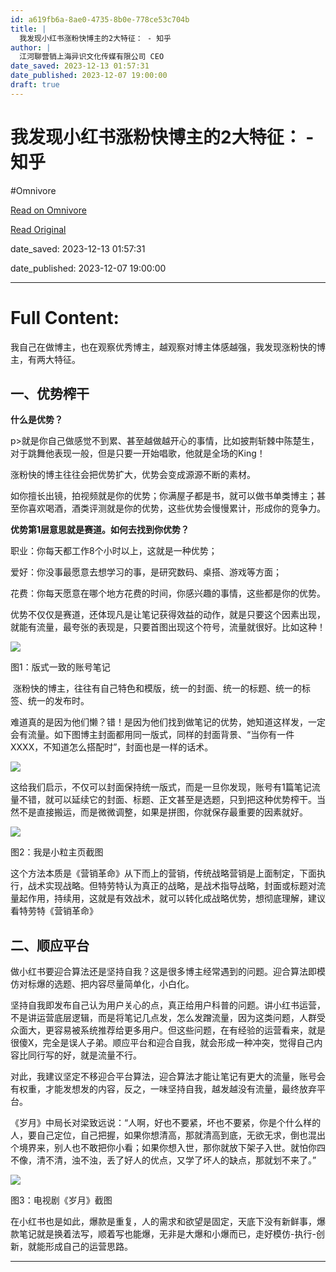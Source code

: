 ```yaml
---
id: a619fb6a-8ae0-4735-8b0e-778ce53c704b
title: |
  我发现小红书涨粉快博主的2大特征： - 知乎
author: |
  江河聊营销​上海异识文化传媒有限公司 CEO
date_saved: 2023-12-13 01:57:31
date_published: 2023-12-07 19:00:00
draft: true
---
```


# 我发现小红书涨粉快博主的2大特征： - 知乎
#Omnivore

[Read on Omnivore](https://omnivore.app/me/https-zhuanlan-zhihu-com-p-669717832-18c61f74a5b)

[Read Original](https://zhuanlan.zhihu.com/p/669717832)

date_saved: 2023-12-13 01:57:31

date_published: 2023-12-07 19:00:00

--- 

# Full Content: 

我自己在做博主，也在观察优秀博主，越观察对博主体感越强，我发现涨粉快的博主，有两大特征。‍‍‍‍‍‍‍‍‍

## **一、优势榨干**

**什么是优势？**

p>就是你自己做感觉不到累、甚至越做越开心的事情，比如披荆斩棘中陈楚生，对于跳舞他表现一般，但是只要一开始唱歌，他就是全场的King！

涨粉快的博主往往会把优势扩大，优势会变成源源不断的素材。

如你擅长出镜，拍视频就是你的优势；你满屋子都是书，就可以做书单类博主；甚至你喜欢喝酒，酒类评测就是你的优势，这些优势会慢慢累计，形成你的竞争力。

**优势第1层意思就是赛道。如何去找到你优势？**

职业：你每天都工作8个小时以上，这就是一种优势；

爱好：你没事最愿意去想学习的事，是研究数码、桌搭、游戏等方面；

花费：你每天愿意在哪个地方花费的时间，你感兴趣的事情，这些都是你的优势。

优势不仅仅是赛道，还体现凡是让笔记获得效益的动作，就是只要这个因素出现，就能有流量，最夸张的表现是，只要首图出现这个符号，流量就很好。比如这种！

![](https://proxy-prod.omnivore-image-cache.app/1080x593,sdHFiwTBe9q6gTV5L8T9e7Fl1sobVNZqwOiocyD2n6GI/https://pic4.zhimg.com/v2-f1a14d5af4ff4e24fab20525ee45d33f_b.jpg)

 图1：版式一致的账号笔记

‍‍‍‍‍‍‍‍‍‍‍‍‍‍‍‍‍‍‍‍‍ 涨粉快的博主，往往有自己特色和模版，统一的封面、统一的标题、统一的标签、统一的发布时。

难道真的是因为他们懒？错！是因为他们找到做笔记的优势，她知道这样发，一定会有流量。如下图博主封面都用同一版式，同样的封面背景、“当你有一件XXXX，不知道怎么搭配时”，封面也是一样的话术。

![](https://proxy-prod.omnivore-image-cache.app/0x0,sGYfqoyJWlGDN_5EMRktjal73JrjUuvxKjfBWjYKy8bg/https://pica.zhimg.com/v2-2660d60f92c253951f5a76de986a7dac_l.jpg?source=f2fdee93)

这给我们启示，不仅可以封面保持统一版式，而是一旦你发现，账号有1篇笔记流量不错，就可以延续它的封面、标题、正文甚至是选题，只到把这种优势榨干。当然不是直接搬运，而是微微调整，如果是拼图，你就保存最重要的因素就好。‍‍‍‍‍

![](https://proxy-prod.omnivore-image-cache.app/1080x599,sYBuGflgA9lD3qB75SuBM7SgXR11XbbI2VNSES_lA31k/https://pic4.zhimg.com/v2-a3e1bf142c0a1e2d7be86eff50b23b47_b.jpg)

 图2：我是小粒主页截图

这个方法本质是《营销革命》从下而上的营销，传统战略营销是上面制定，下面执行，战术实现战略。但特劳特认为真正的战略，是战术指导战略，封面或标题对流量起作用，持续用，这就是有效战术，就可以转化成战略优势，想彻底理解，建议看特劳特《营销革命》

## **二、顺应平台**

做小红书要迎合算法还是坚持自我？这是很多博主经常遇到的问题。迎合算法即模仿对标爆的选题、把内容尽量简单化，小白化。

坚持自我即发布自己认为用户关心的点，真正给用户科普的问题。讲小红书运营，不是讲运营底层逻辑，而是将笔记几点发，怎么发蹭流量，因为这类问题，人群受众面大，更容易被系统推荐给更多用户。但这些问题，在有经验的运营看来，就是很傻X，完全是误人子弟。顺应平台和迎合自我，就会形成一种冲突，觉得自己内容比同行写的好，就是流量不行。

对此，我建议坚定不移迎合平台算法，迎合算法才能让笔记有更大的流量，账号会有权重，才能发想发的内容，反之，一味坚持自我，越发越没有流量，最终放弃平台。

《岁月》中局长对梁致远说：“人啊，好也不要紧，坏也不要紧，你是个什么样的人，要自己定位，自己把握，如果你想清高，那就清高到底，无欲无求，倒也混出个境界来，别人也不敢把你小看；如果你想入世，那你就放下架子入世。就怕你四不像，清不清，浊不浊，丢了好人的优点，又学了坏人的缺点，那就划不来了。”

![](https://proxy-prod.omnivore-image-cache.app/500x333,swoiJVyabLMHa4xZ4TeLPC09WitmzUIblGmSKyGnHK6o/https://pic2.zhimg.com/v2-b2b801265e1eef12ad391bfcee3b6281_b.jpg)

 图3：电视剧《岁月》截图‍

在小红书也是如此，爆款是重复，人的需求和欲望是固定，天底下没有新鲜事，爆款笔记就是换着法写，顺着写也能爆，无非是大爆和小爆而已，走好模仿-执行-创新，就能形成自己的运营思路。

---

